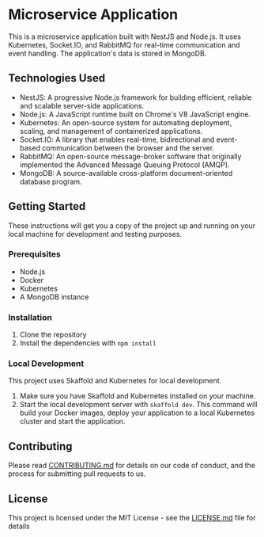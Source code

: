 # Microservice Application

This is a microservice application built with NestJS and Node.js. It uses Kubernetes, Socket.IO, and RabbitMQ for real-time communication and event handling. The application's data is stored in MongoDB.

## Technologies Used

- NestJS: A progressive Node.js framework for building efficient, reliable and scalable server-side applications.
- Node.js: A JavaScript runtime built on Chrome's V8 JavaScript engine.
- Kubernetes: An open-source system for automating deployment, scaling, and management of containerized applications.
- Socket.IO: A library that enables real-time, bidirectional and event-based communication between the browser and the server.
- RabbitMQ: An open-source message-broker software that originally implemented the Advanced Message Queuing Protocol (AMQP).
- MongoDB: A source-available cross-platform document-oriented database program.

## Getting Started

These instructions will get you a copy of the project up and running on your local machine for development and testing purposes.

### Prerequisites

- Node.js
- Docker
- Kubernetes
- A MongoDB instance

### Installation

1. Clone the repository
2. Install the dependencies with `npm install`

### Local Development

This project uses Skaffold and Kubernetes for local development.

1. Make sure you have Skaffold and Kubernetes installed on your machine.
2. Start the local development server with `skaffold dev`. This command will build your Docker images, deploy your application to a local Kubernetes cluster and start the application.

## Contributing

Please read [CONTRIBUTING.md](https://gist.github.com/alfredoizjr) for details on our code of conduct, and the process for submitting pull requests to us.

## License

This project is licensed under the MIT License - see the [LICENSE.md](LICENSE.md) file for details

